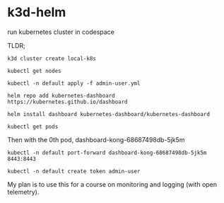 # k3d-helm
run kubernetes cluster in codespace

TLDR;

```
k3d cluster create local-k8s

kubectl get nodes

kubectl -n default apply -f admin-user.yml

helm repo add kubernetes-dashboard https://kubernetes.github.io/dashboard

helm install dashboard kubernetes-dashboard/kubernetes-dashboard

kubectl get pods
```
Then with the 0th pod, dashboard-kong-68687498db-5jk5m

```
kubectl -n default port-forward dashboard-kong-68687498db-5jk5m 8443:8443

kubectl -n default create token admin-user
```

My plan is to use this for a course on monitoring and logging (with open telemetry).
